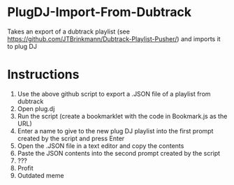# PlugDJ-Import-From-Dubtrack

Takes an export of a dubtrack playlist (see https://github.com/JTBrinkmann/Dubtrack-Playlist-Pusher/) and imports it to plug DJ

# Instructions

1) Use the above github script to export a .JSON file of a playlist from dubtrack
2) Open plug.dj
3) Run the script (create a bookmarklet with the code in Bookmark.js as the URL)
4) Enter a name to give to the new plug DJ playlist into the first prompt created by the script and press Enter
5) Open the .JSON file in a text editor and copy the contents
6) Paste the JSON contents into the second prompt created by the script
7) ???
8) Profit
9) Outdated meme
